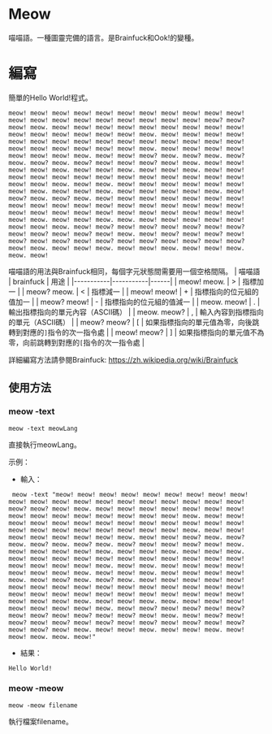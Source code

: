# Meow
喵喵語。一種圖靈完備的語言。是Brainfuck和Ook!的變種。

# 編寫
簡單的Hello World!程式。
```meow
meow! meow! meow! meow! meow! meow! meow! meow! meow! meow! meow! meow! meow! meow! meow! meow! meow! meow! meow! meow! meow? meow? meow! meow. meow! meow! meow! meow! meow! meow! meow! meow! meow! meow! meow! meow! meow! meow! meow! meow. meow! meow! meow! meow! meow! meow! meow! meow! meow! meow! meow! meow! meow! meow! meow! meow! meow! meow! meow! meow! meow! meow. meow! meow! meow! meow! meow! meow! meow! meow. meow! meow! meow? meow. meow? meow. meow? meow. meow? meow. meow? meow! meow! meow? meow! meow. meow! meow! meow! meow! meow. meow! meow! meow. meow! meow! meow. meow! meow! meow! meow! meow! meow! meow! meow! meow! meow! meow! meow! meow! meow! meow! meow. meow! meow. meow! meow! meow! meow! meow! meow! meow! meow. meow! meow! meow. meow! meow! meow! meow! meow. meow! meow? meow. meow? meow. meow! meow! meow! meow! meow! meow! meow! meow! meow! meow! meow! meow! meow! meow! meow! meow! meow! meow! meow! meow! meow! meow! meow! meow! meow! meow! meow! meow! meow! meow! meow. meow! meow! meow. meow. meow! meow! meow! meow! meow! meow! meow! meow. meow! meow? meow! meow? meow! meow? meow! meow? meow! meow? meow! meow? meow! meow. meow! meow? meow! meow? meow! meow? meow! meow? meow! meow? meow! meow? meow! meow? meow! meow? meow! meow. meow! meow! meow. meow! meow! meow. meow! meow! meow. meow. meow!
```
喵喵語的用法與Brainfuck相同，每個字元狀態間需要用一個空格間隔。
| 喵喵語    | brainfuck | 用途 |
|-----------|-----------|------|
| meow! meow. | > | 指標加一 |
| meow? meow. | < | 指標減一 |
| meow! meow! | + | 指標指向的位元組的值加一 |
| meow? meow! | - | 指標指向的位元組的值減一 |
| meow. meow! | . | 輸出指標指向的單元內容（ASCII碼） |
| meow. meow? | , | 輸入內容到指標指向的單元（ASCII碼） |
| meow? meow? | [ | 如果指標指向的單元值為零，向後跳轉到對應的`]`指令的次一指令處 |
| meow! meow? | ] | 如果指標指向的單元值不為零，向前跳轉到對應的`[`指令的次一指令處 |

詳細編寫方法請參閱Brainfuck: https://zh.wikipedia.org/wiki/Brainfuck

## 使用方法
### meow -text
```
meow -text meowLang
```
直接執行meowLang。

示例：
* 輸入：
```
 meow -text "meow! meow! meow! meow! meow! meow! meow! meow! meow! meow! meow! meow! meow! meow! meow! meow! meow! meow! meow! meow! meow? meow? meow! meow. meow! meow! meow! meow! meow! meow! meow! meow! meow! meow! meow! meow! meow! meow! meow! meow. meow! meow! meow! meow! meow! meow! meow! meow! meow! meow! meow! meow! meow! meow! meow! meow! meow! meow! meow! meow! meow! meow. meow! meow! meow! meow! meow! meow! meow! meow. meow! meow! meow? meow. meow? meow. meow? meow. meow? meow. meow? meow! meow! meow? meow! meow. meow! meow! meow! meow! meow. meow! meow! meow. meow! meow! meow. meow! meow! meow! meow! meow! meow! meow! meow! meow! meow! meow! meow! meow! meow! meow! meow. meow! meow. meow! meow! meow! meow! meow! meow! meow! meow. meow! meow! meow. meow! meow! meow! meow! meow. meow! meow? meow. meow? meow. meow! meow! meow! meow! meow! meow! meow! meow! meow! meow! meow! meow! meow! meow! meow! meow! meow! meow! meow! meow! meow! meow! meow! meow! meow! meow! meow! meow! meow! meow! meow. meow! meow! meow. meow. meow! meow! meow! meow! meow! meow! meow! meow. meow! meow? meow! meow? meow! meow? meow! meow? meow! meow? meow! meow? meow! meow. meow! meow? meow! meow? meow! meow? meow! meow? meow! meow? meow! meow? meow! meow? meow! meow? meow! meow. meow! meow! meow. meow! meow! meow. meow! meow! meow. meow. meow!"
 ```
* 結果：
```
Hello World!
```

### meow -meow
```
meow -meow filename
```
執行檔案filename。
